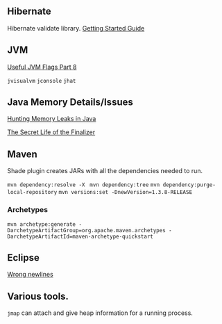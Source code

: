 ## Hibernate

Hibernate validate library. [Getting Started Guide](http://hibernate.org/validator/documentation/getting-started/)
## JVM

[Useful JVM Flags Part 8](https://blog.codecentric.de/en/2014/01/useful-jvm-flags-part-8-gc-logging/)

`jvisualvm`
`jconsole`
`jhat`

## Java Memory Details/Issues
[Hunting Memory Leaks in Java](https://www.toptal.com/java/hunting-memory-leaks-in-java)

[The Secret Life of the Finalizer](http://www.fasterj.com/articles/finalizer1.shtml)
## Maven

Shade plugin creates JARs with all the dependencies needed to run.

`mvn dependency:resolve -X `
`mvn dependency:tree`
`mvn dependency:purge-local-repository`
`mvn versions:set -DnewVersion=1.3.8-RELEASE`

### Archetypes
``mvn archetype:generate -DarchetypeArtifactGroup=org.apache.maven.archetypes -DarchetypeArtifactId=maven-archetype-quickstart``

## Eclipse

[Wrong newlines](http://stackoverflow.com/questions/1886185/eclipse-and-windows-newlines#1887619)

## Various tools.

`jmap` can attach and give heap information for a running process.
